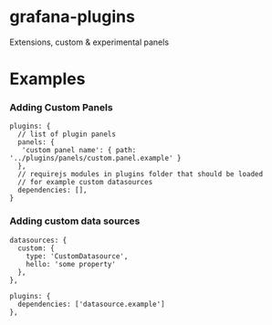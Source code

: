grafana-plugins
===============

Extensions, custom &amp; experimental panels

Examples
===========

### Adding Custom Panels

~~~
plugins: {
  // list of plugin panels
  panels: {
   'custom panel name': { path: '../plugins/panels/custom.panel.example' } 
  },
  // requirejs modules in plugins folder that should be loaded
  // for example custom datasources
  dependencies: [],
}
~~~

### Adding custom data sources

~~~
datasources: {
  custom: {
    type: 'CustomDatasource',
    hello: 'some property'
  },
},

plugins: {
  dependencies: ['datasource.example']
},
~~~

